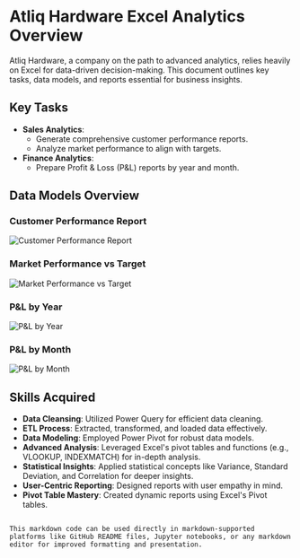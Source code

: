 # Atliq Hardware Excel Analytics Overview

Atliq Hardware, a company on the path to advanced analytics, relies heavily on Excel for data-driven decision-making. This document outlines key tasks, data models, and reports essential for business insights.

## Key Tasks

- **Sales Analytics**:
  - Generate comprehensive customer performance reports.
  - Analyze market performance to align with targets.
- **Finance Analytics**:
  - Prepare Profit & Loss (P&L) reports by year and month.

## Data Models Overview

### Customer Performance Report

![Customer Performance Report](link_to_customer_performance_report_image)

### Market Performance vs Target

![Market Performance vs Target](link_to_market_performance_image)

### P&L by Year

![P&L by Year](link_to_yearly_pl_image)

### P&L by Month

![P&L by Month](link_to_monthly_pl_image)

## Skills Acquired

- **Data Cleansing**: Utilized Power Query for efficient data cleaning.
- **ETL Process**: Extracted, transformed, and loaded data effectively.
- **Data Modeling**: Employed Power Pivot for robust data models.
- **Advanced Analysis**: Leveraged Excel's pivot tables and functions (e.g., VLOOKUP, INDEXMATCH) for in-depth analysis.
- **Statistical Insights**: Applied statistical concepts like Variance, Standard Deviation, and Correlation for deeper insights.
- **User-Centric Reporting**: Designed reports with user empathy in mind.
- **Pivot Table Mastery**: Created dynamic reports using Excel's Pivot tables.
```

This markdown code can be used directly in markdown-supported platforms like GitHub README files, Jupyter notebooks, or any markdown editor for improved formatting and presentation.
